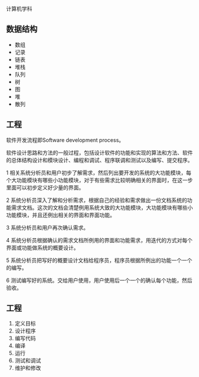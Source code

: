 计算机学科
## 数据结构
- 数组
- 记录
- 链表
- 堆栈
- 队列
- 树
- 图
- 堆
- 散列

## 工程

软件开发流程即Software development process。

软件设计思路和方法的一般过程，包括设计软件的功能和实现的算法和方法、软件的总体结构设计和模块设计、编程和调试、程序联调和测试以及编写、提交程序。

1 相关系统分析员和用户初步了解需求，然后列出要开发的系统的大功能模块，每个大功能模块有哪些小功能模块，对于有些需求比较明确相关的界面时，在这一步里面可以初步定义好少量的界面。

2 系统分析员深入了解和分析需求，根据自己的经验和需求做出一份文档系统的功能需求文档。这次的文档会清楚例用系统大致的大功能模块，大功能模块有哪些小功能模块，并且还例出相关的界面和界面功能。

3 系统分析员和用户再次确认需求。

4 系统分析员根据确认的需求文档所例用的界面和功能需求，用迭代的方式对每个界面或功能做系统的概要设计。

5 系统分析员把写好的概要设计文档给程序员，程序员根据所例出的功能一个一个的编写。

6 测试编写好的系统。交给用户使用，用户使用后一个一个的确认每个功能，然后验收。

## 工程
1. 定义目标
2. 设计程序
3. 编写代码
4. 编译
5. 运行
6. 测试和调试
7. 维护和修改

